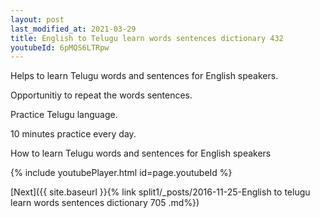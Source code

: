 ```yaml
---
layout: post
last_modified_at: 2021-03-29
title: English to Telugu learn words sentences dictionary 432 
youtubeId: 6pMQS6LTRpw
---
```

 
 
Helps to learn Telugu words and sentences for English speakers.

Opportunitiy to repeat the words sentences. 

Practice Telugu language. 
 
10 minutes practice every day. 
 
How to learn Telugu words and sentences for English speakers 
 
{% include youtubePlayer.html id=page.youtubeId %}
 
 
[Next]({{ site.baseurl }}{% link  split1/_posts/2016-11-25-English to telugu learn words sentences dictionary 705 .md%})
 
